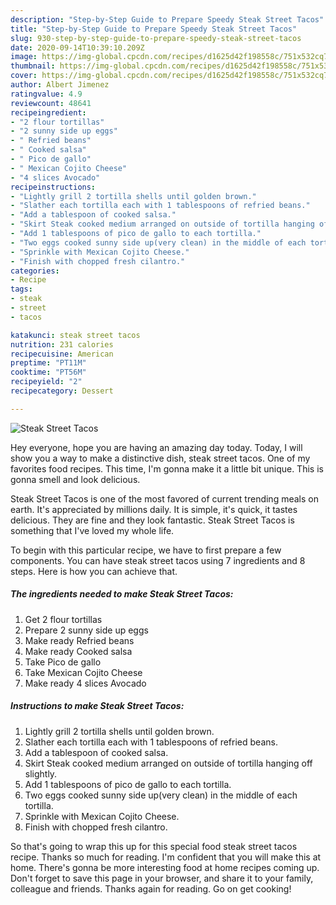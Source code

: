 ```yaml
---
description: "Step-by-Step Guide to Prepare Speedy Steak Street Tacos"
title: "Step-by-Step Guide to Prepare Speedy Steak Street Tacos"
slug: 930-step-by-step-guide-to-prepare-speedy-steak-street-tacos
date: 2020-09-14T10:39:10.209Z
image: https://img-global.cpcdn.com/recipes/d1625d42f198558c/751x532cq70/steak-street-tacos-recipe-main-photo.jpg
thumbnail: https://img-global.cpcdn.com/recipes/d1625d42f198558c/751x532cq70/steak-street-tacos-recipe-main-photo.jpg
cover: https://img-global.cpcdn.com/recipes/d1625d42f198558c/751x532cq70/steak-street-tacos-recipe-main-photo.jpg
author: Albert Jimenez
ratingvalue: 4.9
reviewcount: 48641
recipeingredient:
- "2 flour tortillas"
- "2 sunny side up eggs"
- " Refried beans"
- " Cooked salsa"
- " Pico de gallo"
- " Mexican Cojito Cheese"
- "4 slices Avocado"
recipeinstructions:
- "Lightly grill 2 tortilla shells until golden brown."
- "Slather each tortilla each with 1 tablespoons of refried beans."
- "Add a tablespoon of cooked salsa."
- "Skirt Steak cooked medium arranged on outside of tortilla hanging off slightly."
- "Add 1 tablespoons of pico de gallo to each tortilla."
- "Two eggs cooked sunny side up(very clean) in the middle of each tortilla."
- "Sprinkle with Mexican Cojito Cheese."
- "Finish with chopped fresh cilantro."
categories:
- Recipe
tags:
- steak
- street
- tacos

katakunci: steak street tacos 
nutrition: 231 calories
recipecuisine: American
preptime: "PT11M"
cooktime: "PT56M"
recipeyield: "2"
recipecategory: Dessert

---
```



![Steak Street Tacos](https://img-global.cpcdn.com/recipes/d1625d42f198558c/751x532cq70/steak-street-tacos-recipe-main-photo.jpg)

Hey everyone, hope you are having an amazing day today. Today, I will show you a way to make a distinctive dish, steak street tacos. One of my favorites food recipes. This time, I'm gonna make it a little bit unique. This is gonna smell and look delicious.

Steak Street Tacos is one of the most favored of current trending meals on earth. It's appreciated by millions daily. It is simple, it's quick, it tastes delicious. They are fine and they look fantastic. Steak Street Tacos is something that I've loved my whole life.




To begin with this particular recipe, we have to first prepare a few components. You can have steak street tacos using 7 ingredients and 8 steps. Here is how you can achieve that.

<!--inarticleads1-->

##### The ingredients needed to make Steak Street Tacos:

1. Get 2 flour tortillas
1. Prepare 2 sunny side up eggs
1. Make ready  Refried beans
1. Make ready  Cooked salsa
1. Take  Pico de gallo
1. Take  Mexican Cojito Cheese
1. Make ready 4 slices Avocado




<!--inarticleads2-->

##### Instructions to make Steak Street Tacos:

1. Lightly grill 2 tortilla shells until golden brown.
1. Slather each tortilla each with 1 tablespoons of refried beans.
1. Add a tablespoon of cooked salsa.
1. Skirt Steak cooked medium arranged on outside of tortilla hanging off slightly.
1. Add 1 tablespoons of pico de gallo to each tortilla.
1. Two eggs cooked sunny side up(very clean) in the middle of each tortilla.
1. Sprinkle with Mexican Cojito Cheese.
1. Finish with chopped fresh cilantro.




So that's going to wrap this up for this special food steak street tacos recipe. Thanks so much for reading. I'm confident that you will make this at home. There's gonna be more interesting food at home recipes coming up. Don't forget to save this page in your browser, and share it to your family, colleague and friends. Thanks again for reading. Go on get cooking!
